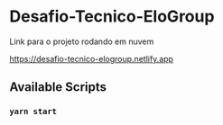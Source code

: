 # Desafio-Tecnico-EloGroup

Link para o projeto rodando em nuvem

https://desafio-tecnico-elogroup.netlify.app

## Available Scripts

### `yarn start`


